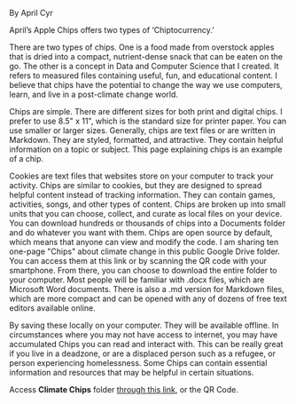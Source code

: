 By April Cyr

  

April’s Apple Chips offers two types of ‘Chiptocurrency.’

There are two types of chips. One is a food made from overstock apples that is dried into a compact, nutrient-dense snack that can be eaten on the go. The other is a concept in Data and Computer Science that I created. It refers to measured files containing useful, fun, and educational content. I believe that chips have the potential to change the way we use computers, learn, and live in a post-climate change world.

Chips are simple. There are different sizes for both print and digital chips. I prefer to use 8.5" x 11", which is the standard size for printer paper. You can use smaller or larger sizes. Generally, chips are text files or are written in Markdown. They are styled, formatted, and attractive. They contain helpful information on a topic or subject. This page explaining chips is an example of a chip.

Cookies are text files that websites store on your computer to track your activity. Chips are similar to cookies, but they are designed to spread helpful content instead of tracking information. They can contain games, activities, songs, and other types of content. Chips are broken up into small units that you can choose, collect, and curate as local files on your device. You can download hundreds or thousands of chips into a Documents folder and do whatever you want with them. Chips are open source by default, which means that anyone can view and modify the code. I am sharing ten one-page "Chips" about climate change in this public Google Drive folder. You can access them at this link or by scanning the QR code with your smartphone. From there, you can choose to download the entire folder to your computer. Most people will be familiar with .docx files, which are Microsoft Word documents. There is also a .md version for Markdown files, which are more compact and can be opened with any of dozens of free text editors available online.

By saving these locally on your computer. They will be available offline. In circumstances where you may not have access to internet, you may have accumulated Chips you can read and interact with. This can be really great if you live in a deadzone, or are a displaced person such as a refugee, or person experiencing homelessness. Some Chips can contain essential information and resources that may be helpful in certain situations.

  

Access **Climate Chips** folder [through this link](https://drive.google.com/drive/folders/1cBJAyspsM_GLalkhg7XDDcBOmjChEWmY?usp=sharing), or the QR Code.